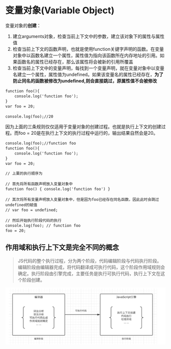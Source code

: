 # 变量对象(Variable Object)
变量对象的**创建**：  
1. 建立arguments对象，检查当前上下文中的参数，建立该对象下的属性与属性值
2. 检查当前上下文的函数声明，也就是使用function关键字声明的函数。在变量对象中以函数名建立一个属性，属性值为指向该函数所在内存地址的引用。如果函数名的属性已经存在，那么该属性将会被新的引用所覆盖
3. 检查当前上下文中的变量声明，每找到一个变量声明，就在变量对象中以变量名建立一个属性，属性值为undefined。如果该变量名的属性已经存在，**为了防止同名的函数被修改为undefined,则会直接跳过，原属性值不会被修改**  

```
function foo(){
    console.log('function foo');
}
var foo = 20;

console.log(foo);//20
```
因为上面的三条规则仅仅适用于变量对象的创建过程。也就是执行上下文的创建过程。而foo = 20是在执行上下文的执行过程中运行的，输出结果自然会是20。
```
console.log(foo);//function foo
function foo(){
    console.log('function foo');
}
var foo = 20;
```
```
// 上栗的执行顺序为

// 首先将所有函数声明放入变量对象中
function foo() { console.log('function foo') }

// 其次将所有变量声明放入变量对象中，但是因为foo已经存在同名函数，因此此时会跳过undefined的赋值
// var foo = undefined;

// 然后开始执行阶段代码的执行
console.log(foo); // function foo
foo = 20;
```


## 作用域和执行上下文是完全不同的概念
> JS代码的整个执行过程，分为两个阶段，代码编辑阶段与代码执行阶段。编辑阶段由编辑器完成，将代码翻译成可执行代码，这个阶段作用域规则会确定。执行阶段由引擎完成，主要任务是执行可执行代码，执行上下文在这个阶段创建。  

![](img/作用域和执行上下文是完全不同的.png)